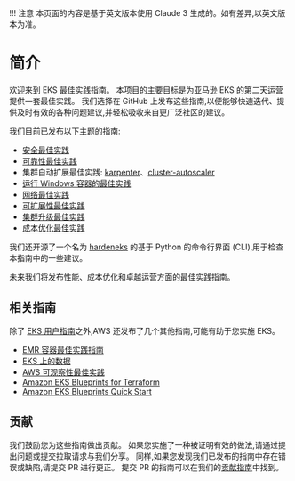 !!! 注意
    本页面的内容是基于英文版本使用 Claude 3 生成的。如有差异,以英文版本为准。

# 简介
欢迎来到 EKS 最佳实践指南。 本项目的主要目标是为亚马逊 EKS 的第二天运营提供一套最佳实践。 我们选择在 GitHub 上发布这些指南,以便能够快速迭代、提供及时有效的各种问题建议,并轻松吸收来自更广泛社区的建议。

我们目前已发布以下主题的指南:

* [安全最佳实践](security/docs/)
* [可靠性最佳实践](reliability/docs/)
* 集群自动扩展最佳实践: [karpenter](karpenter/)、[cluster-autoscaler](cluster-autoscaling/)
* [运行 Windows 容器的最佳实践](windows/docs/ami/)
* [网络最佳实践](networking/index/)
* [可扩展性最佳实践](scalability/docs/)
* [集群升级最佳实践](upgrades/)
* [成本优化最佳实践](cost_optimization/cfm_framework.md)

我们还开源了一个名为 [hardeneks](https://github.com/aws-samples/hardeneks) 的基于 Python 的命令行界面 (CLI),用于检查本指南中的一些建议。

未来我们将发布性能、成本优化和卓越运营方面的最佳实践指南。

## 相关指南
除了 [EKS 用户指南](https://docs.aws.amazon.com/eks/latest/userguide/what-is-eks.html)之外,AWS 还发布了几个其他指南,可能有助于您实施 EKS。

* [EMR 容器最佳实践指南](https://aws.github.io/aws-emr-containers-best-practices/)
* [EKS 上的数据](https://awslabs.github.io/data-on-eks/)
* [AWS 可观察性最佳实践](https://aws-observability.github.io/observability-best-practices/)
* [Amazon EKS Blueprints for Terraform](https://aws-ia.github.io/terraform-aws-eks-blueprints/)
* [Amazon EKS Blueprints Quick Start](https://aws-quickstart.github.io/cdk-eks-blueprints/)

## 贡献
我们鼓励您为这些指南做出贡献。 如果您实施了一种被证明有效的做法,请通过提出问题或提交拉取请求与我们分享。 同样,如果您发现我们已发布的指南中存在错误或缺陷,请提交 PR 进行更正。 提交 PR 的指南可以在我们的[贡献指南](https://github.com/aws/aws-eks-best-practices/blob/master/CONTRIBUTING.md)中找到。
